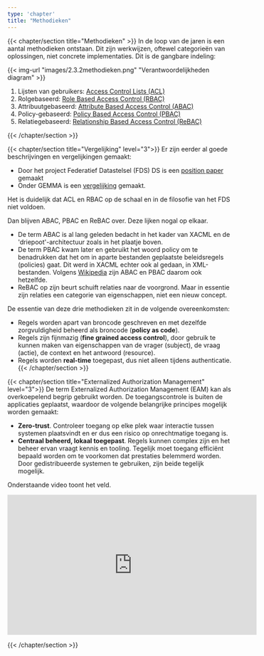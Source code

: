 ```yaml
---
type: 'chapter'
title: "Methodieken"
---
```

{{< chapter/section title="Methodieken" >}}
In de loop van de jaren is een aantal methodieken ontstaan. Dit zijn werkwijzen, oftewel categorie&euml;n van oplossingen, niet concrete implementaties.
Dit is de gangbare indeling:

{{< img-url "images/2.3.2methodieken.png" "Verantwoordelijkheden diagram" >}}

1. Lijsten van gebruikers: [Access Control Lists (ACL)](https://en.wikipedia.org/wiki/Access-control_list)
2. Rolgebaseerd: [Role Based Access Control (RBAC)](https://en.wikipedia.org/wiki/Role-based_access_control)
3. Attribuutgebaseerd: [Attribute Based Access Control (ABAC)](https://en.wikipedia.org/wiki/Attribute-based_access_control)
4. Policy-gebaseerd: [Policy Based Access Control (PBAC)](https://en.wikipedia.org/wiki/Attribute-based_access_control)
5. Relatiegebaseerd: [Relationship Based Access Control (ReBAC)](https://en.wikipedia.org/wiki/Relationship-based_access_control)

{{< /chapter/section >}}

{{< chapter/section title="Vergelijking" level="3">}}
Er zijn eerder al goede beschrijvingen en vergelijkingen gemaakt:
- Door het project Federatief Datastelsel (FDS) DS is een [ position paper](https://federatief.datastelsel.nl/kennisbank/pbac/) gemaakt
- Onder GEMMA is een [vergelijking](https://www.gemmaonline.nl/wiki/WMA_RBAC_ABAC_en_PBAC) gemaakt.

Het is duidelijk dat ACL en RBAC op de schaal en in de filosofie van het FDS niet voldoen.

Dan blijven ABAC, PBAC en ReBAC over. Deze lijken nogal op elkaar.
- De term ABAC is al lang geleden bedacht in het kader van XACML en de 'driepoot'-architectuur zoals in het plaatje boven.
- De term PBAC kwam later en gebruikt het woord policy om te benadrukken dat het om in aparte bestanden geplaatste beleidsregels (policies) gaat. Dit werd in XACML echter ook al gedaan, in XML-bestanden. Volgens [Wikipedia](https://en.wikipedia.org/wiki/Attribute-based_access_control) zijn ABAC en PBAC daarom ook hetzelfde.
- ReBAC op zijn beurt schuift relaties naar de voorgrond. Maar in essentie zijn relaties een categorie van eigenschappen, niet een nieuw concept.

De essentie van deze drie methodieken zit in de volgende overeenkomsten:

- Regels worden apart van broncode geschreven en met dezelfde zorgvuldigheid beheerd als broncode (**policy as code**).
- Regels zijn fijnmazig (**fine grained access control**), door gebruik te kunnen maken van eigenschappen van de vrager (subject), de vraag (actie), de context en het antwoord (resource).
- Regels worden **real-time** toegepast, dus niet alleen tijdens authenticatie.
{{< /chapter/section >}}

{{< chapter/section title="Externalized Authorization Management" level="3">}}
De term Externalized Authorization Management (EAM) kan als overkoepelend begrip gebruikt worden. De toegangscontrole is buiten de applicaties geplaatst, waardoor de volgende belangrijke principes mogelijk worden gemaakt:
- **Zero-trust**. Controleer toegang op elke plek waar interactie tussen systemen plaatsvindt en er dus een risico op onrechtmatige toegang is. 
- **Centraal beheerd, lokaal toegepast**. Regels kunnen complex zijn en het beheer ervan vraagt kennis en tooling. Tegelijk moet toegang efficiënt bepaald
worden om te voorkomen dat prestaties belemmerd worden. Door gedistribueerde systemen te gebruiken, zijn beide tegelijk mogelijk.

Onderstaande video toont het veld.

<iframe width="560" height="315" src="https://www.youtube.com/embed/QBs4G2WUP7U?si=CALnZ-582uDPCmug" title="YouTube video player" frameborder="0" allow="accelerometer; autoplay; clipboard-write; encrypted-media; gyroscope; picture-in-picture; web-share" referrerpolicy="strict-origin-when-cross-origin" allowfullscreen></iframe>


{{< /chapter/section >}}
